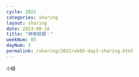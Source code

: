 ```yaml
---
cycle: 2022
categories: sharing
layout: sharing
date: 2023-08-16
title: "神學梳理："
weekNum: 85
dayNum: 3
permalink: /sharing/2022/wk85-day3-sharing.html
---
```


[](https://eccseattle.github.io/media/sharing/2022/wk085/2023-08-16-bin.m4a)

`小錢`
